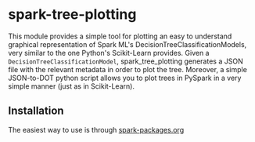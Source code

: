 # spark-tree-plotting

This module provides a simple tool for plotting an easy to understand graphical representation of Spark ML's DecisionTreeClassificationModels, very similar to the one Python's Scikit-Learn provides.
Given a `DecisionTreeClassificationModel`, spark_tree_plotting generates a JSON file with
the relevant metadata in order to plot the tree. Moreover, a simple JSON-to-DOT python
script allows you to plot trees in PySpark in a very simple manner (just as in Scikit-Learn).

## Installation
The easiest way to use is through [spark-packages.org](https://spark-packages.org/)
